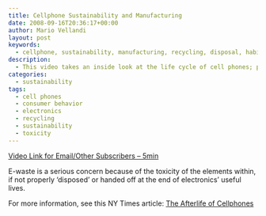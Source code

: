 ```yaml
---
title: Cellphone Sustainability and Manufacturing
date: 2008-09-16T20:36:17+00:00
author: Mario Vellandi
layout: post
keywords:
  - cellphone, sustainability, manufacturing, recycling, disposal, habits, environment, toxic, metals, materials
description:
  - This video takes an inside look at the life cycle of cell phones; produced as a journalistic project of INFORM.
categories:
  - sustainability
tags:
  - cell phones
  - consumer behavior
  - electronics
  - recycling
  - sustainability
  - toxicity
---
```

[Video Link for Email/Other Subscribers &#8211; 5min](http://www.youtube.com/watch?v=UkbpiL9UsY8)

E-waste is a serious concern because of the toxicity of the elements within, if not properly &#8216;disposed&#8217; or handed off at the end of electronics&#8217; useful lives.

For more information, see this NY Times article: <a rel="nofollow" title="ny times article cell phone after life" href="http://query.nytimes.com/gst/fullpage.html?res=980DE1DD1F3CF930A25752C0A96E9C8B63">The Afterlife of Cellphones</a>
